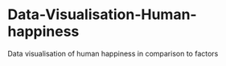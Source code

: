 # Data-Visualisation-Human-happiness
Data visualisation of human happiness in comparison to factors

